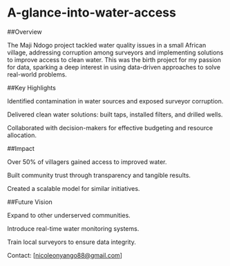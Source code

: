 # A-glance-into-water-access

##Overview

The Maji Ndogo project tackled water quality issues in a small African village, addressing corruption among surveyors and implementing solutions to improve access to clean water. This was the birth project for my passion for data, sparking a deep interest in using data-driven approaches to solve real-world problems.

##Key Highlights

Identified contamination in water sources and exposed surveyor corruption.

Delivered clean water solutions: built taps, installed filters, and drilled wells.

Collaborated with decision-makers for effective budgeting and resource allocation.

##Impact

Over 50% of villagers gained access to improved water.

Built community trust through transparency and tangible results.

Created a scalable model for similar initiatives.

##Future Vision

Expand to other underserved communities.

Introduce real-time water monitoring systems.

Train local surveyors to ensure data integrity.

Contact: [nicoleonyango88@gmail.com]
